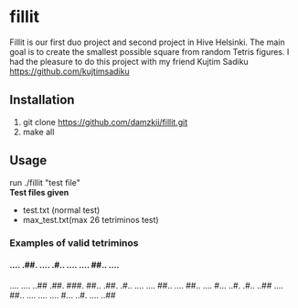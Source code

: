 # fillit
Fillit is our first duo project and second project in Hive Helsinki. The main goal is to create the smallest possible square from random Tetris figures.
I had the pleasure to do this project with my friend Kujtim Sadiku https://github.com/kujtimsadiku  
## Installation  
1. git clone https://github.com/damzkii/fillit.git  
2. make all  
## Usage  
run ./fillit "test file"  
**Test files given**  
- test.txt (normal test)  
- max_test.txt(max 26 tetriminos test)  

### Examples of valid tetriminos  

####      ....      .##.      ....      .#..      ....      ....      ##..      ....
....      ....      ..##      .##.      ###.      ##..      .##.      .#..      ....
....      ##..      ....      ##..      ....      #...      ..#.      .#..      ..##
....      ##..      ....      ....      ....      #...      ..#.      ....      ..##
